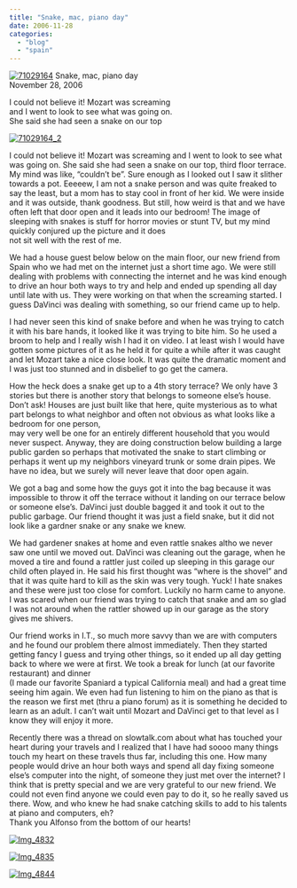 ```yaml
---
title: "Snake, mac, piano day"
date: 2006-11-28
categories: 
  - "blog"
  - "spain"
---
```


 [![71029164](http://soultravelers3new.local/images/2008/04/22/71029164.png "71029164")](https://pub-ac94b3f306b24c0dba4238943c97f2e1.r2.dev/71029164-150x132-1.png) Snake, mac, piano day  
November 28, 2006

I could not believe it! Mozart was screaming  
and I went to look to see what was going on.  
She said she had seen a snake on our top

<!--more-->

[![71029164_2](http://soultravelers3new.local/images/2008/04/22/71029164_2.png "71029164_2")](https://pub-ac94b3f306b24c0dba4238943c97f2e1.r2.dev/71029164-150x132-1.png)

I could not believe it! Mozart was screaming and I went to look to see what was going on. She said she had seen a snake on our top, third floor terrace. My mind was like, “couldn’t be”. Sure enough as I looked out I saw it slither towards a pot. Eeeeew, I am not a snake person and was quite freaked to say the least, but a mom has to stay cool in front of her kid. We were inside and it was outside, thank goodness. But still, how weird is that and we have often left that door open and it leads into our bedroom! The image of sleeping with snakes is stuff for horror movies or stunt TV, but my mind quickly conjured up the picture and it does  
not sit well with the rest of me.

We had a house guest below below on the main floor, our new friend from Spain who we had met on the internet just a short time ago. We were still dealing with problems with connecting the internet and he was kind enough to drive an hour both ways to try and help and ended up spending all day until late with us. They were working on that when the screaming started. I guess DaVinci was dealing with something, so our friend came up to help.

I had never seen this kind of snake before and when he was trying to catch it with his bare hands, it looked like it was trying to bite him. So he used a broom to help and I really wish I had it on video. I at least wish I would have gotten some pictures of it as he held it for quite a while after it was caught and let Mozart take a nice close look. It was quite the dramatic moment and I was just too stunned and in disbelief to go get the camera.

How the heck does a snake get up to a 4th story terrace? We only have 3 stories but there is another story that belongs to someone else’s house. Don’t ask! Houses are just built like that here, quite mysterious as to what part belongs to what neighbor and often not obvious as what looks like a bedroom for one person,  
may very well be one for an entirely different household that you would never suspect. Anyway, they are doing construction below building a large public garden so perhaps that motivated the snake to start climbing or perhaps it went up my neighbors vineyard trunk or some drain pipes. We have no idea, but we surely will never leave that door open again.

We got a bag and some how the guys got it into the bag because it was impossible to throw it off the terrace without it landing on our terrace below or someone else’s. DaVinci just double bagged it and took it out to the public garbage. Our friend thought it was just a field snake, but it did not look like a gardner snake or any snake we knew.

We had gardener snakes at home and even rattle snakes altho we never saw one until we moved out. DaVinci was cleaning out the garage, when he moved a tire and found a rattler just coiled up sleeping in this garage our child often played in. He said his first thought was “where is the shovel” and that it was quite hard to kill as the skin was very tough. Yuck! I hate snakes and these were just too close for comfort. Luckily no harm came to anyone. I was scared when our friend was trying to catch that snake and am so glad I was not around when the rattler showed up in our garage as the story gives me shivers.

Our friend works in I.T., so much more savvy than we are with computers and he found our problem there almost immediately. Then they started getting fancy I guess and trying other things, so it ended up all day getting back to where we were at first. We took a break for lunch (at our favorite restaurant) and dinner  
(I made our favorite Spaniard a typical California meal) and had a great time seeing him again. We even had fun listening to him on the piano as that is the reason we first met (thru a piano forum) as it is something he decided to learn as an adult. I can’t wait until Mozart and DaVinci get to that level as I know they will enjoy it more.

Recently there was a thread on slowtalk.com about what has touched your heart during your travels and I realized that I have had soooo many things touch my heart on these travels thus far, including this one. How many people would drive an hour both ways and spend all day fixing someone else’s computer into the night, of someone they just met over the internet? I think that is pretty special and we are very grateful to our new friend. We could not even find anyone we could even pay to do it, so he really saved us there. Wow, and who knew he had snake catching skills to add to his talents at piano and computers, eh?  
Thank you Alfonso from the bottom of our hearts!

[![Img_4832](http://soultravelers3new.local/images/2008/04/22/img_4832.png "Img_4832")](https://pub-ac94b3f306b24c0dba4238943c97f2e1.r2.dev/photos/uncategorized/2008/04/22/img_4832.png)

[![Img_4835](http://soultravelers3new.local/images/2008/04/22/img_4835.png "Img_4835")](https://pub-ac94b3f306b24c0dba4238943c97f2e1.r2.dev/photos/uncategorized/2008/04/22/img_4835.png)

[![Img_4844](http://soultravelers3new.local/images/2008/04/22/img_4844.png "Img_4844")](https://pub-ac94b3f306b24c0dba4238943c97f2e1.r2.dev/photos/uncategorized/2008/04/22/img_4844.png)
